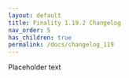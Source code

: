 ```yaml
---
layout: default
title: Finality 1.19.2 Changelog
nav_order: 5
has_children: true
permalink: /docs/changelog_119
---
```

Placeholder text
